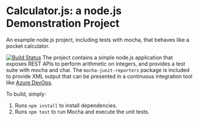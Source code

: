 Calculator.js: a node.js Demonstration Project
==============================================
An example node.js project, including tests with mocha, that behaves like
a pocket calculator.

[![Build Status](https://dev.azure.com/somyaagarwal21/Agile%20Planning%20and%20Portfolio%20Management%20with%20Azure%20Boards/_apis/build/status/somyaagarwal21.calculator?branchName=refs%2Fpull%2F1%2Fmerge)](https://dev.azure.com/somyaagarwal21/Agile%20Planning%20and%20Portfolio%20Management%20with%20Azure%20Boards/_build/latest?definitionId=15&branchName=refs%2Fpull%2F1%2Fmerge)
The project contains a simple node.js application that exposes REST APIs
to perform arithmetic on integers, and provides a test suite with mocha
and chai.  The `mocha-junit-reporters` package is included to provide XML
output that can be presented in a continuous integration tool like
[Azure DevOps](https://azure.com/devops).

To build, simply:

1. Runs `npm install` to install dependencies.
2. Runs `npm test` to run Mocha and execute the unit tests.

